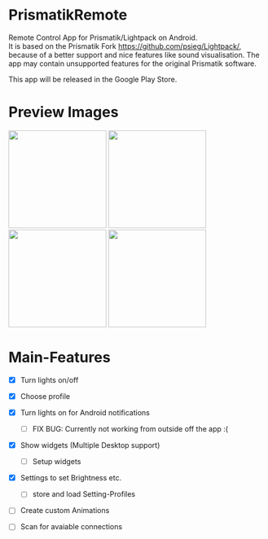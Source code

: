 # PrismatikRemote
Remote Control App for Prismatik/Lightpack on Android.  
It is based on the Prismatik Fork https://github.com/psieg/Lightpack/, because of a better support and nice features like sound visualisation. The app may contain unsupported features for the original Prismatik software.  

This app will be released in the Google Play Store.  

# Preview Images
<div>
<img src="https://cloud.githubusercontent.com/assets/21283655/24955486/e9005ba2-1f83-11e7-952b-3f75cd1dfa14.png" width="192">
<img src="https://cloud.githubusercontent.com/assets/21283655/24955485/e8ff1d78-1f83-11e7-912f-8d11304e2bd1.png" width="192">
<img src="https://cloud.githubusercontent.com/assets/21283655/24955484/e8fdc298-1f83-11e7-932c-ad53d95b0816.png" width="192">
<img src="https://cloud.githubusercontent.com/assets/21283655/24955487/e900d1f4-1f83-11e7-9d16-9db79de33fb7.png" width="192">
</div>

# Main-Features

- [x] Turn lights on/off
- [x] Choose profile
- [x] Turn lights on for Android notifications
  - [ ] FIX BUG: Currently not working from outside off the app :(
- [x] Show widgets (Multiple Desktop support)
  - [ ] Setup widgets
- [x] Settings to set Brightness etc.
  - [ ] store and load Setting-Profiles
- [ ] Create custom Animations
- [ ] Scan for avaiable connections

